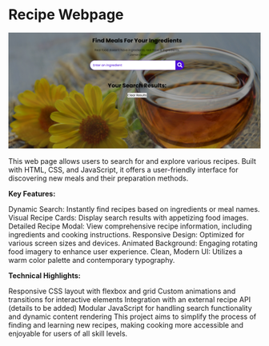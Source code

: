 # Recipe Webpage                                                          
![Image alt](https://github.com/Ojesh-Mundale/Recipe-Website/blob/f60163d986e431d73d6681d9b3f29f2a7791b622/Recipepage.png)

This web page allows users to search for and explore various recipes. Built with HTML, CSS, and JavaScript, it offers a user-friendly interface for discovering new meals and their preparation methods.

**Key Features:**

Dynamic Search: Instantly find recipes based on ingredients or meal names.
Visual Recipe Cards: Display search results with appetizing food images.
Detailed Recipe Modal: View comprehensive recipe information, including ingredients and cooking instructions.
Responsive Design: Optimized for various screen sizes and devices.
Animated Background: Engaging rotating food imagery to enhance user experience.
Clean, Modern UI: Utilizes a warm color palette and contemporary typography.

**Technical Highlights:**

Responsive CSS layout with flexbox and grid
Custom animations and transitions for interactive elements
Integration with an external recipe API (details to be added)
Modular JavaScript for handling search functionality and dynamic content rendering
This project aims to simplify the process of finding and learning new recipes, making cooking more accessible and enjoyable for users of all skill levels.
